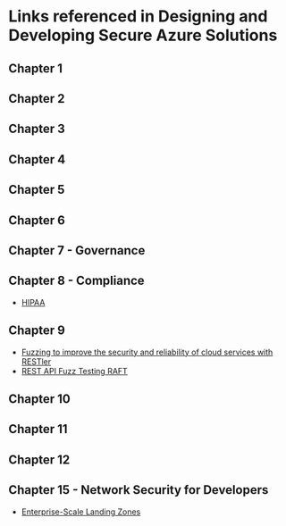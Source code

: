 # Links referenced in Designing and Developing Secure Azure Solutions

## Chapter 1

## Chapter 2

## Chapter 3

## Chapter 4

## Chapter 5

## Chapter 6


## Chapter 7 - Governance


## Chapter 8 - Compliance
- [HIPAA](https://www.healthit.gov/topic/privacy-security-and-hipaa/hipaa-basics)

## Chapter 9
- [Fuzzing to improve the security and reliability of cloud services with RESTler](https://www.youtube.com/watch?v=FYmiPoRwEbE)
- [REST API Fuzz Testing RAFT](https://github.com/microsoft/rest-api-fuzz-testing)

## Chapter 10



## Chapter 11

## Chapter 12

## Chapter 15 - Network Security for Developers
- [Enterprise-Scale Landing Zones](https://docs.microsoft.com/en-us/azure/cloud-adoption-framework/ready/landing-zone/)
